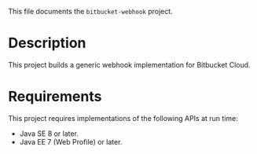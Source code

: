 This file documents the `bitbucket-webhook` project.

# Description

This project builds a generic webhook implementation for Bitbucket Cloud.

# Requirements

This project requires implementations of the following APIs at run time:

  - Java SE 8 or later.
  - Java EE 7 (Web Profile) or later.
